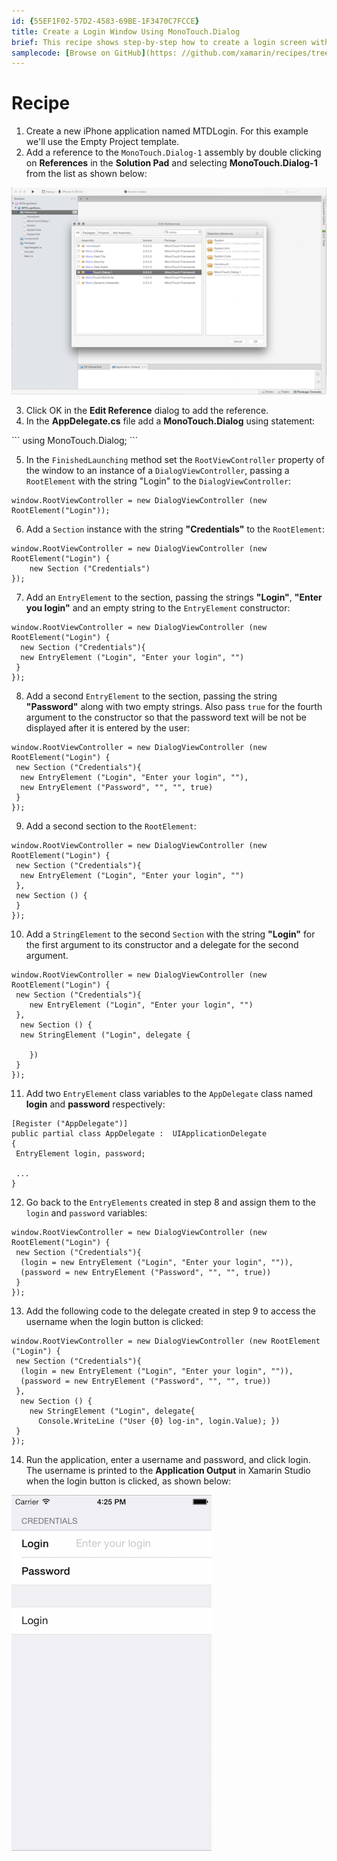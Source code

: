 ```yaml
---
id: {55EF1F02-57D2-4583-69BE-1F3470C7FCCE}  
title: Create a Login Window Using MonoTouch.Dialog  
brief: This recipe shows step-by-step how to create a login screen with MonoTouch.Dialog.  
samplecode: [Browse on GitHub](https: //github.com/xamarin/recipes/tree/master/ios/content_controls/tables/create_a_login_window_using_monotouch.dialog)  
---
```


<a name="Recipe" class="injected"></a>


# Recipe

<ol>
  <li>Create a new iPhone application named MTDLogin. For this example we'll use the Empty Project template.</li>
  <li>Add a reference to the <code>MonoTouch.Dialog-1</code> assembly by double clicking on <strong>References</strong> in the <strong>Solution Pad</strong> and selecting <strong>MonoTouch.Dialog-1</strong> from the list as shown below: </li>
</ol>

 [ ![](Images/image2.png)](Images/image2.png)


<ol start="3">
  <li>Click OK in the <strong>Edit Reference</strong> dialog to add the reference. </li>  
  <li>In the <strong>AppDelegate.cs</strong> file add a <strong>MonoTouch.Dialog</strong> using statement: </li>
</ol>
```
using MonoTouch.Dialog;
```
<ol start="5">
  <li>In the <code>FinishedLaunching</code> method set the <code>RootViewController</code> property of the window to an instance of a <code>DialogViewController</code>, passing a <code>RootElement</code> with the string "Login" to the <code>DialogViewController</code>: </li>
</ol>

```
window.RootViewController = new DialogViewController (new RootElement("Login"));
```

<ol start="6">
  <li>Add a <code>Section</code> instance with the string <strong>"Credentials"</strong> to the <code>RootElement</code>: </li>
</ol>

```
window.RootViewController = new DialogViewController (new RootElement("Login") {
    new Section ("Credentials")
});
```

<ol start="7">
  <li>Add an <code>EntryElement</code> to the section, passing the strings <strong>"Login"</strong>, <strong>"Enter you login"</strong> and an empty string to the <code>EntryElement</code> constructor: </li>
</ol>

```
window.RootViewController = new DialogViewController (new RootElement("Login") {
  new Section ("Credentials"){
  new EntryElement ("Login", "Enter your login", "")
 }
});
```

<ol start="8">
  <li>Add a second <code>EntryElement</code> to the section, passing the string <strong>"Password"</strong> along with two empty strings. Also pass <code>true</code> for the fourth argument to the constructor so that the password text will be not be displayed after it is entered by the user: </li>
</ol>

```
window.RootViewController = new DialogViewController (new RootElement("Login") {
 new Section ("Credentials"){
  new EntryElement ("Login", "Enter your login", ""),
  new EntryElement ("Password", "", "", true)
 }
});
```
<ol start="9">
  <li>Add a second section to the <code>RootElement</code>: </li>
</ol>

```
window.RootViewController = new DialogViewController (new RootElement("Login") {
 new Section ("Credentials"){
  new EntryElement ("Login", "Enter your login", "")
 },
 new Section () {
 }
});
```

<ol start="10">
  <li>Add a <code>StringElement</code> to the second <code>Section</code> with the string <strong>"Login"</strong> for the first argument to its constructor and a delegate for the second argument.</li>
</ol>

```
window.RootViewController = new DialogViewController (new RootElement("Login") {
 new Section ("Credentials"){
    new EntryElement ("Login", "Enter your login", "")
 },
  new Section () {
  new StringElement ("Login", delegate {

    })
 }
});
```

<ol start="11">
  <li>Add two <code>EntryElement</code> class variables to the <code>AppDelegate</code> class named <strong>login</strong> and <strong>password</strong> respectively: </li>
</ol>

```
[Register ("AppDelegate")]
public partial class AppDelegate :  UIApplicationDelegate
{
 EntryElement login, password;

 ...
}
```

<ol start="12">
  <li>Go back to the <code>EntryElements</code> created in step 8 and assign them to the <code>login</code> and <code>password</code> variables: </li>
</ol>

```
window.RootViewController = new DialogViewController (new RootElement("Login") {
 new Section ("Credentials"){
  (login = new EntryElement ("Login", "Enter your login", "")),
  (password = new EntryElement ("Password", "", "", true))
 }
});
```
<ol start="13">
  <li>Add the following code to the delegate created in step 9 to access the username when the login button is clicked: </li>
</ol>

```
window.RootViewController = new DialogViewController (new RootElement ("Login") {
 new Section ("Credentials"){
  (login = new EntryElement ("Login", "Enter your login", "")),
  (password = new EntryElement ("Password", "", "", true))
 },
  new Section () {
    new StringElement ("Login", delegate{
      Console.WriteLine ("User {0} log-in", login.Value); })  
 }
});
```



<ol start="14">
  <li>Run the application, enter a username and password, and click login. The username is printed to the <strong>Application Output</strong> in Xamarin Studio when the login button is clicked, as shown below: </li>
</ol>

 [ ![](Images/image3.png)](Images/image3.png)